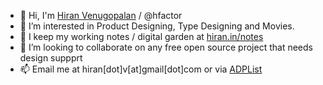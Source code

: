- 👋 Hi, I'm [Hiran Venugopalan](https://hiran.in) / @hfactor
- 👀 I’m interested in Product Designing, Type Designing and Movies.
- 🌱 I keep my working notes / digital garden at [hiran.in/notes](https://hiran.in/notes)
- 💞️ I’m looking to collaborate on any free open source project that needs design suppprt
- 📫 Email me at hiran[dot]v[at]gmail[dot]com or via [ADPList](https://adplist.org/mentors/hiran-venugopalan)

<!---
hfactor/hfactor is a ✨ special ✨ repository because its `README.md` (this file) appears on your GitHub profile.
You can click the Preview link to take a look at your changes.
--->
